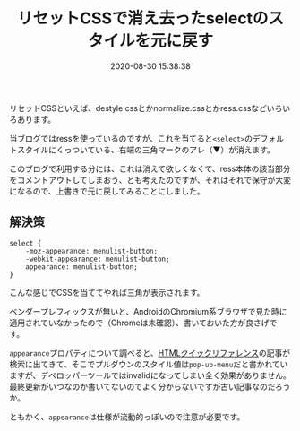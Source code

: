 ﻿---
title: リセットCSSで消え去ったselectのスタイルを元に戻す
date: 2020-08-30 15:38:38
post_id: 9senxq
categories:
  - Web
  - Web制作
tags:
---

リセットCSSといえば、destyle.cssとかnormalize.cssとかress.cssなどいろいろあります。

当ブログではressを使っているのですが、これを当てると`<select>`のデフォルトスタイルにくっついている、右端の三角マークのアレ（▼）が消えます。

このブログで利用する分には、これは消えて欲しくなくて、ress本体の該当部分をコメントアウトしてしまおう、とも考えたのですが、それはそれで保守が大変になるので、上書きで元に戻してみることにしました。

## 解決策

```
select {
    -moz-appearance: menulist-button;
    -webkit-appearance: menulist-button;
    appearance: menulist-button;
}
```

こんな感じでCSSを当ててやれば三角が表示されます。

ベンダープレフィックスが無いと、AndroidのChromium系ブラウザで見た時に適用されていなかったので（Chromeは未確認）、書いておいた方が良さげです。

`appearance`プロパティについて調べると、[HTMLクイックリファレンス](http://www.htmq.com/css3/appearance.shtml)の記事が検索に出てきて、そこでプルダウンのスタイル値は`pop-up-menu`だと書かれていますが、デベロッパーツールではinvalidになってしまい全く効果がありません。最終更新がいつなのか書いてないのでよく分からないですが古い記事なのだろうか。

ともかく、`appearance`は仕様が流動的っぽいので注意が必要です。
